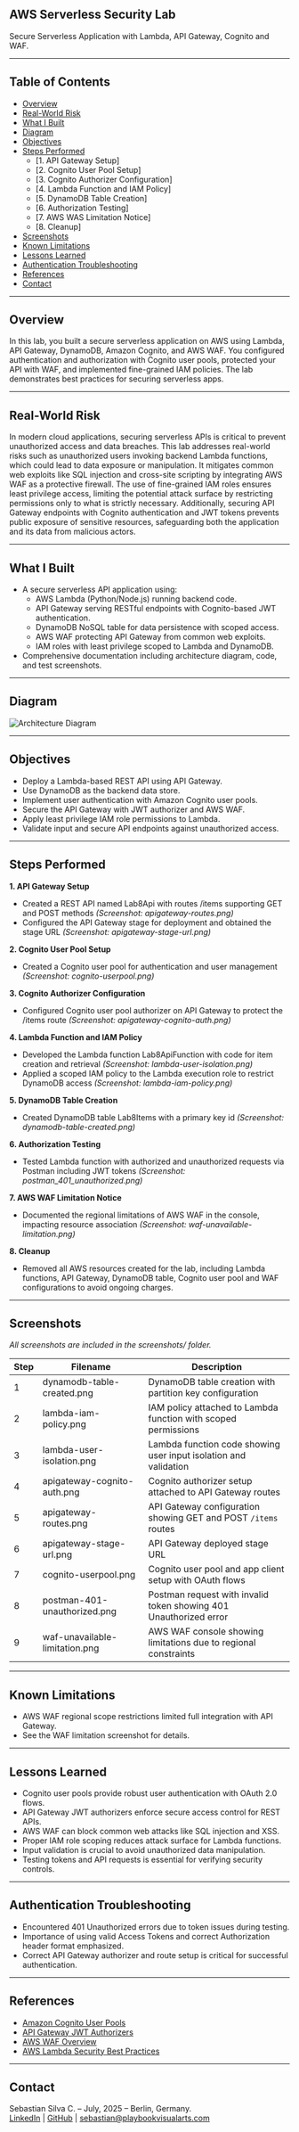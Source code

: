 ## AWS Serverless Security Lab

Secure Serverless Application with Lambda, API Gateway, Cognito and WAF.

---

## Table of Contents

- [Overview](#overview)
- [Real-World Risk](#real-world-risk)
- [What I Built](#what-i-built)
- [Diagram](#diagram)
- [Objectives](#objectives)
- [Steps Performed](#steps-performed)
  - [1. API Gateway Setup]
  - [2. Cognito User Pool Setup]
  - [3. Cognito Authorizer Configuration]
  - [4. Lambda Function and IAM Policy]
  - [5. DynamoDB Table Creation]
  - [6. Authorization Testing]
  - [7. AWS WAS Limitation Notice]
  - [8. Cleanup]
- [Screenshots](#screenshots)
- [Known Limitations](#known-limitations)
- [Lessons Learned](#lessons-learned)
- [Authentication Troubleshooting](#authentication-troubleshooting)
- [References](#references)
- [Contact](#contact)

--- 

## Overview

In this lab, you built a secure serverless application on AWS using Lambda, API Gateway, DynamoDB, Amazon Cognito, and AWS WAF. You configured authentication and authorization with Cognito user pools, protected your API with WAF, and implemented fine-grained IAM policies. The lab demonstrates best practices for securing serverless apps.

---

## Real-World Risk

In modern cloud applications, securing serverless APIs is critical to prevent unauthorized access and data breaches. This lab addresses real-world risks such as unauthorized users invoking backend Lambda functions, which could lead to data exposure or manipulation. It mitigates common web exploits like SQL injection and cross-site scripting by integrating AWS WAF as a protective firewall. The use of fine-grained IAM roles ensures least privilege access, limiting the potential attack surface by restricting permissions only to what is strictly necessary. Additionally, securing API Gateway endpoints with Cognito authentication and JWT tokens prevents public exposure of sensitive resources, safeguarding both the application and its data from malicious actors.

---

## What I Built 

- A secure serverless API application using:
  - AWS Lambda (Python/Node.js) running backend code.
  - API Gateway serving RESTful endpoints with Cognito-based JWT authentication.
  - DynamoDB NoSQL table for data persistence with scoped access.
  - AWS WAF protecting API Gateway from common web exploits.
  - IAM roles with least privilege scoped to Lambda and DynamoDB.
- Comprehensive documentation including architecture diagram, code, and test screenshots.

---

## Diagram

![Architecture Diagram](diagram.png)

---

## Objectives

- Deploy a Lambda-based REST API using API Gateway.
- Use DynamoDB as the backend data store.
- Implement user authentication with Amazon Cognito user pools.
- Secure the API Gateway with JWT authorizer and AWS WAF.
- Apply least privilege IAM role permissions to Lambda.
- Validate input and secure API endpoints against unauthorized access.

---

## Steps Performed

**1. API Gateway Setup**
   - Created a REST API named Lab8Api with routes /items supporting GET and POST methods *(Screenshot: apigateway-routes.png)*
   - Configured the API Gateway stage for deployment and obtained the stage URL *(Screenshot: apigateway-stage-url.png)*

**2. Cognito User Pool Setup**
   - Created a Cognito user pool for authentication and user management *(Screenshot: cognito-userpool.png)*

**3. Cognito Authorizer Configuration**
   - Configured Cognito user pool authorizer on API Gateway to protect the /items route *(Screenshot: apigateway-cognito-auth.png)*

**4. Lambda Function and IAM Policy**
   - Developed the Lambda function Lab8ApiFunction with code for item creation and retrieval *(Screenshot: lambda-user-isolation.png)*
   - Applied a scoped IAM policy to the Lambda execution role to restrict DynamoDB access *(Screenshot: lambda-iam-policy.png)*

**5. DynamoDB Table Creation**
   - Created DynamoDB table Lab8Items with a primary key id *(Screenshot: dynamodb-table-created.png)*

**6. Authorization Testing**
   - Tested Lambda function with authorized and unauthorized requests via Postman including JWT tokens *(Screenshot: postman_401_unauthorized.png)*

**7. AWS WAF Limitation Notice**
   - Documented the regional limitations of AWS WAF in the console, impacting resource association *(Screenshot: waf-unavailable-limitation.png)*

**8. Cleanup**
   - Removed all AWS resources created for the lab, including Lambda functions, API Gateway, DynamoDB table, Cognito user pool and WAF configurations to avoid ongoing charges.
     
---

## Screenshots

*All screenshots are included in the screenshots/ folder.*

| Step | Filename                       | Description                                                       |
| ---- | ------------------------------ | ----------------------------------------------------------------- |
| 1    | dynamodb-table-created.png     | DynamoDB table creation with partition key configuration          |
| 2    | lambda-iam-policy.png          | IAM policy attached to Lambda function with scoped permissions    |
| 3    | lambda-user-isolation.png      | Lambda function code showing user input isolation and validation  |
| 4    | apigateway-cognito-auth.png    | Cognito authorizer setup attached to API Gateway routes           |
| 5    | apigateway-routes.png          | API Gateway configuration showing GET and POST `/items` routes    |
| 6    | apigateway-stage-url.png       | API Gateway deployed stage URL                                    |
| 7    | cognito-userpool.png           | Cognito user pool and app client setup with OAuth flows           |
| 8    | postman-401-unauthorized.png   | Postman request with invalid token showing 401 Unauthorized error |
| 9    | waf-unavailable-limitation.png | AWS WAF console showing limitations due to regional constraints   |

---

## Known Limitations

- AWS WAF regional scope restrictions limited full integration with API Gateway.  
- See the WAF limitation screenshot for details.

---

## Lessons Learned

- Cognito user pools provide robust user authentication with OAuth 2.0 flows.
- API Gateway JWT authorizers enforce secure access control for REST APIs.
- AWS WAF can block common web attacks like SQL injection and XSS.
- Proper IAM role scoping reduces attack surface for Lambda functions.
- Input validation is crucial to avoid unauthorized data manipulation.
- Testing tokens and API requests is essential for verifying security controls.

---

## Authentication Troubleshooting

- Encountered 401 Unauthorized errors due to token issues during testing.  
- Importance of using valid Access Tokens and correct Authorization header format emphasized.  
- Correct API Gateway authorizer and route setup is critical for successful authentication.

---

## References

- [Amazon Cognito User Pools](https://docs.aws.amazon.com/cognito/latest/developerguide/cognito-user-pools.html)
- [API Gateway JWT Authorizers](https://docs.aws.amazon.com/apigateway/latest/developerguide/apigateway-integrate-with-cognito.html)
- [AWS WAF Overview](https://aws.amazon.com/waf/)
- [AWS Lambda Security Best Practices](https://docs.aws.amazon.com/lambda/latest/dg/best-practices.html)

---

## Contact

Sebastian Silva C. – July, 2025 – Berlin, Germany.  
[LinkedIn](https://www.linkedin.com/in/sebastiansilc) | [GitHub](https://github.com/SebaSilC) | [sebastian@playbookvisualarts.com](mailto:sebastian@playbookvisualarts.com)
